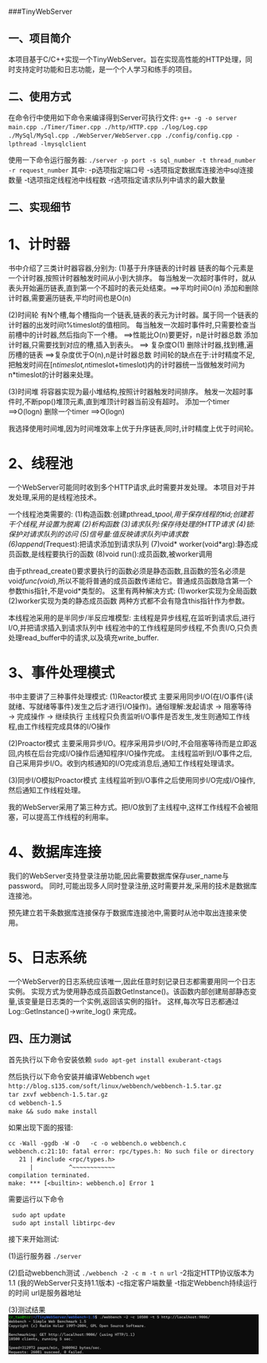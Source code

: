 ###TinyWebServer

## 一、项目简介
本项目基于C/C++实现一个TinyWebServer。旨在实现高性能的HTTP处理，同时支持定时功能和日志功能，是一个个人学习和练手的项目。

## 二、使用方式

在命令行中使用如下命令来编译得到Server可执行文件:
`g++ -g -o server main.cpp ./Timer/Timer.cpp ./http/HTTP.cpp ./log/Log.cpp ./MySql/MySql.cpp ./WebServer/WebServer.cpp ./config/config.cpp -lpthread -lmysqlclient`

使用一下命令运行服务器:
`./server -p port -s sql_number -t thread_number -r request_number`
其中:
    -p选项指定端口号
    -s选项指定数据库连接池中sql连接数量
    -t选项指定线程池中线程数
    -r选项指定请求队列中请求的最大数量

## 二、实现细节
# 1、计时器
书中介绍了三类计时器容器,分别为:
(1)基于升序链表的计时器
链表的每个元素是一个计时器,按照计时器触发时间从小到大排序。
每当触发一次超时事件时，就从表头开始遍历链表,直到第一个不超时的表元处结束。==>平均时间O(n) 
添加和删除计时器,需要遍历链表,平均时间也是O(n)

(2)时间轮
有N个槽,每个槽指向一个链表,链表的表元为计时器。属于同一个链表的计时器的出发时间t%timeslot的值相同。
每当触发一次超时事件时,只需要检查当前槽中的计时器,然后指向下一个槽。 ==>性能比O(n)要更好，n是计时器总数
添加计时器,只需要找到对应的槽,插入到表头。 ==> 复杂度O(1)
删除计时器,找到槽,遍历槽的链表 ==>复杂度优于O(n),n是计时器总数
时间轮的缺点在于:计时精度不足,把触发时间在[n*timeslot,n*timeslot+timeslot)内的计时器统一当做触发时间为n*timeslot的计时器来处理。

(3)时间堆
将容器实现为最小堆结构,按照计时器触发时间排序。
触发一次超时事件时,不断pop()堆顶元素,直到堆顶计时器当前没有超时。
添加一个timer ==>O(logn)
删除一个timer ==>O(logn)

我选择使用时间堆,因为时间堆效率上优于升序链表,同时,计时精度上优于时间轮。

# 2、线程池
一个WebServer可能同时收到多个HTTP请求,此时需要并发处理。
本项目对于并发处理,采用的是线程池技术。

一个线程池类需要的:
(1)构造函数:创建pthread_t*pool,用于保存线程的tid;创建若干个线程,并设置为脱离
(2)析构函数
(3)请求队列:保存待处理的HTTP请求
(4)锁:保护对请求队列的访问
(5)信号量:值反映请求队列中请求数
(6)append(T*request):把请求添加到请求队列
(7)void* worker(void*arg):静态成员函数,是线程要执行的函数
(8)void run():成员函数,被worker调用

由于pthread_create()要求要执行的函数必须是静态函数,且函数的签名必须是void*func(void*),所以不能将普通的成员函数传递给它。普通成员函数隐含第一个参数this指针,不是void*类型的。
这里有两种解决方式:
(1)worker实现为全局函数
(2)worker实现为类的静态成员函数
两种方式都不会有隐含this指针作为参数。

本线程池采用的是半同步/半反应堆模型:
主线程是异步线程,在监听到请求后,进行I/O,并把请求插入到请求队列中
线程池中的工作线程是同步线程,不负责I/O,只负责处理read_buffer中的请求,以及填充write_buffer.

# 3、事件处理模式
书中主要讲了三种事件处理模式:
(1)Reactor模式
主要采用同步I/O(在I/O事件{读就绪、写就绪等事件}发生之后才进行I/O操作)。通俗理解:发起请求 → 阻塞等待 → 完成操作 → 继续执行
主线程只负责监听I/O事件是否发生,发生则通知工作线程,由工作线程完成具体的I/O操作

(2)Proactor模式
主要采用异步I/O。程序采用异步I/O时,不会阻塞等待而是立即返回,内核在后台完成I/O操作后通知程序I/O操作完成。
主线程监听到I/O事件之后,自己采用异步I/O。收到内核通知的I/O完成消息后,通知工作线程处理请求。

(3)同步I/O模拟Proactor模式
主线程监听到I/O事件之后使用同步I/O完成I/O操作,然后通知工作线程处理。

我的WebServer采用了第三种方式。把I/O放到了主线程中,这样工作线程不会被阻塞，可以提高工作线程的利用率。

# 4、数据库连接
我们的WebServer支持登录注册功能,因此需要数据库保存user_name与password。
同时,可能出现多人同时登录注册,这时需要并发,采用的技术是数据库连接池。

预先建立若干条数据库连接保存于数据库连接池中,需要时从池中取出连接来使用。

# 5、日志系统
一个WebServer的日志系统应该唯一,因此任意时刻记录日志都需要用同一个日志实例。
实现方式为使用静态成员函数GetInstance()。该函数内部创建局部静态变量,该变量是日志类的一个实例,返回该实例的指针。
这样,每次写日志都通过 Log::GetInstance()->write_log() 来完成。

## 四、压力测试

首先执行以下命令安装依赖
`sudo apt-get install exuberant-ctags`

然后执行以下命令安装并编译Webbench
`wget http://blog.s135.com/soft/linux/webbench/webbench-1.5.tar.gz`  
`tar zxvf webbench-1.5.tar.gz`  
`cd webbench-1.5`  
`make && sudo make install`

如果出现下面的报错:

```shell
cc -Wall -ggdb -W -O   -c -o webbench.o webbench.c
webbench.c:21:10: fatal error: rpc/types.h: No such file or directory
   21 | #include <rpc/types.h>
      |          ^~~~~~~~~~~~~
compilation terminated.
make: *** [<builtin>: webbench.o] Error 1
```
需要运行以下命令
```shell
 sudo apt update
 sudo apt install libtirpc-dev
```

接下来开始测试:

(1)运行服务器
`./server`

(2)启动webbench测试
`./webbench -2 -c m -t n url`
-2指定HTTP协议版本为1.1 (我的WebServer只支持1.1版本) 
-c指定客户端数量
-t指定Webbench持续运行的时间
url是服务器地址

(3)测试结果
![alt text](results/image.png)

